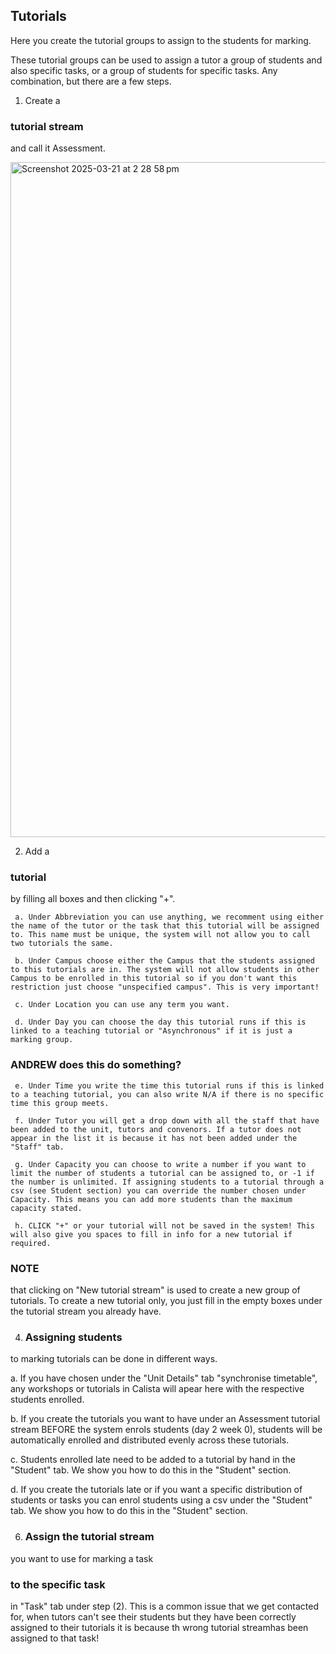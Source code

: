 
## Tutorials

Here you create the tutorial groups to assign to the students for marking.

These tutorial groups can be used to assign a tutor a group of students and also specific tasks, or a group of students for specific tasks. Any combination, but there are a few steps.

1. Create a
### tutorial stream
and call it Assessment. 

 <img width="1080" alt="Screenshot 2025-03-21 at 2 28 58 pm" src="https://github.com/user-attachments/assets/46e50cc6-7a40-46c0-a22c-3f189c9e00e1" />

2. Add a
### tutorial 
by filling all boxes and then clicking "+".
   
     a. Under Abbreviation you can use anything, we recomment using either the name of the tutor or the task that this tutorial will be assigned to. This name must be unique, the system will not allow you to call two tutorials the same.
   
     b. Under Campus choose either the Campus that the students assigned to this tutorials are in. The system will not allow students in other Campus to be enrolled in this tutorial so if you don't want this restriction just choose "unspecified campus". This is very important!
   
     c. Under Location you can use any term you want.
   
     d. Under Day you can choose the day this tutorial runs if this is linked to a teaching tutorial or "Asynchronous" if it is just a marking group.
   ### ANDREW does this do something?
   
     e. Under Time you write the time this tutorial runs if this is linked to a teaching tutorial, you can also write N/A if there is no specific time this group meets.
   
     f. Under Tutor you will get a drop down with all the staff that have been added to the unit, tutors and convenors. If a tutor does not appear in the list it is because it has not been added under the "Staff" tab.
   
     g. Under Capacity you can choose to write a number if you want to limit the number of students a tutorial can be assigned to, or -1 if the number is unlimited. If assigning students to a tutorial through a csv (see Student section) you can override the number chosen under Capacity. This means you can add more students than the maximum capacity stated.
   
     h. CLICK "+" or your tutorial will not be saved in the system! This will also give you spaces to fill in info for a new tutorial if required.

   ### NOTE 
   that clicking on "New tutorial stream" is used to create a new group of tutorials. To create a new tutorial only, you just fill in the empty boxes under the tutorial stream you already have.

4. ### Assigning students
to marking tutorials can be done in different ways.

   a. If you have chosen under the "Unit Details" tab "synchronise timetable", any workshops or tutorials in Calista will apear here with the respective students enrolled.

   b. If you create the tutorials you want to have under an Assessment tutorial stream BEFORE the system enrols students (day 2 week 0), students will be automatically enrolled and distributed evenly across these tutorials.

   c. Students enrolled late need to be added to a tutorial by hand in the "Student" tab. We show you how to do this in the "Student" section.

   d. If you create the tutorials late or if you want a specific distribution of students or tasks you can enrol students using a csv under the "Student" tab. We show you how to do this in the "Student" section.

6. ### Assign the tutorial stream
you want to use for marking a task 
### to the specific task 
in "Task" tab under step (2).
   This is a common issue that we get contacted for, when tutors can't see their students but they have been correctly assigned to their tutorials it is because th wrong tutorial streamhas been assigned to that task!

   
   

   
